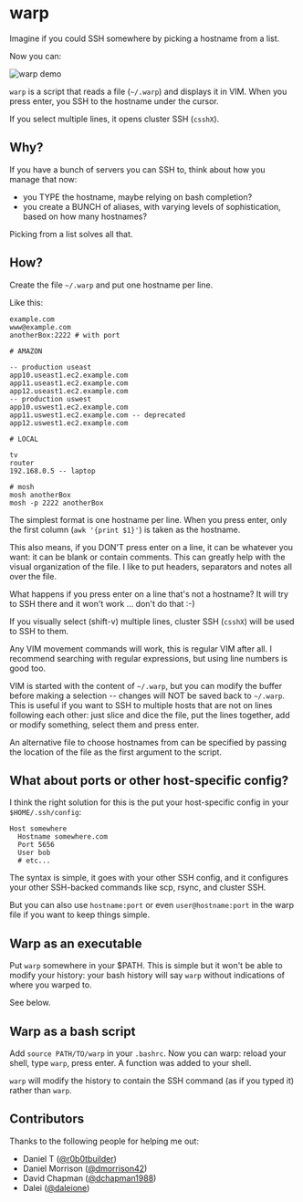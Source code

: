 
warp
====

Imagine if you could SSH somewhere by picking a hostname from a list.

Now you can:

![warp demo](https://raw.githubusercontent.com/jpalardy/warp/master/assets/warp.gif)

`warp` is a script that reads a file (`~/.warp`) and displays it in VIM. When
you press enter, you SSH to the hostname under the cursor.

If you select multiple lines, it opens cluster SSH (`csshX`).

Why?
----

If you have a bunch of servers you can SSH to, think about how you manage that now:

* you TYPE the hostname, maybe relying on bash completion?
* you create a BUNCH of aliases, with varying levels of sophistication, based on how many hostnames?

Picking from a list solves all that.


How?
----

Create the file `~/.warp` and put one hostname per line.

Like this:

    example.com
    www@example.com
    anotherBox:2222 # with port

    # AMAZON

    -- production useast
    app10.useast1.ec2.example.com
    app11.useast1.ec2.example.com
    app12.useast1.ec2.example.com
    -- production uswest
    app10.uswest1.ec2.example.com
    app11.uswest1.ec2.example.com -- deprecated
    app12.uswest1.ec2.example.com

    # LOCAL

    tv
    router
    192.168.0.5 -- laptop

    # mosh
    mosh anotherBox
    mosh -p 2222 anotherBox

The simplest format is one hostname per line. When you press enter, only the
first column (`awk '{print $1}'`) is taken as the hostname.

This also means, if you DON'T press enter on a line, it can be whatever
you want: it can be blank or contain comments. This can greatly help with the
visual organization of the file. I like to put headers, separators and notes all
over the file.

What happens if you press enter on a line that's not a hostname? It will try to SSH there
and it won't work ... don't do that :-)

If you visually select (shift-v) multiple lines, cluster SSH (`csshX`) will be
used to SSH to them.

Any VIM movement commands will work, this is regular VIM after all. I recommend
searching with regular expressions, but using line numbers is good too.

VIM is started with the content of `~/.warp`, but you can modify the buffer
before making a selection -- changes will NOT be saved back to `~/.warp`. This
is useful if you want to SSH to multiple hosts that are not on lines following
each other: just slice and dice the file, put the lines together, add or modify
something, select them and press enter.

An alternative file to choose hostnames from can be specified by passing the location
of the file as the first argument to the script.

What about ports or other host-specific config?
-----------------------------------------------

I think the right solution for this is the put your host-specific config in
your `$HOME/.ssh/config`:

    Host somewhere
      Hostname somewhere.com
      Port 5656
      User bob
      # etc...

The syntax is simple, it goes with your other SSH config, and it configures
your other SSH-backed commands like scp, rsync, and cluster SSH.

But you can also use `hostname:port` or even `user@hostname:port` in the warp
file if you want to keep things simple.


Warp as an executable
---------------------

Put `warp` somewhere in your $PATH. This is simple but it won't be able to
modify your history: your bash history will say `warp` without indications of
where you warped to.

See below.


Warp as a bash script
---------------------

Add `source PATH/TO/warp` in your `.bashrc`. Now you can warp: reload your
shell, type `warp`, press enter. A function was added to your shell.

`warp` will modify the history to contain the SSH command (as if you typed it)
rather than `warp`.

Contributors
------------

Thanks to the following people for helping me out:

* Daniel T ([@r0b0tbuilder](https://github.com/r0b0tbuilder))
* Daniel Morrison ([@dmorrison42](https://github.com/dmorrison42))
* David Chapman ([@dchapman1988](https://github.com/dchapman1988))
* Dalei ([@daleione](https://github.com/daleione))

